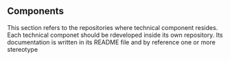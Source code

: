 ## Components
This section refers to the repositories where technical component resides. Each technical componet should be rdeveloped inside its own repository. 
Its documentation is written in its README file and by reference one or more stereotype

